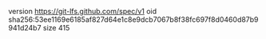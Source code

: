 version https://git-lfs.github.com/spec/v1
oid sha256:53ee1169e6185af827d64e1c8e9dcb7067b8f38fc697f8d0460d87b9941d24b7
size 415
